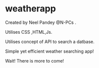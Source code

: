 # weatherapp
Created by Neel Pandey @N-PCs .

Utilises CSS ,HTML,Js.

Utilises concept of API to search a datbase.

Simple yet efficient weather searching app!

Wait! There is more to come!
                              
